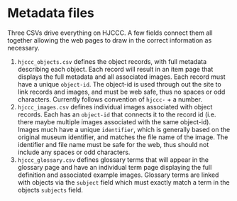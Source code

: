 # Metadata files

Three CSVs drive everything on HJCCC.
A few fields connect them all together allowing the web pages to draw in the correct information as necessary.

1. `hjccc_objects.csv` defines the object records, with full metadata describing each object. Each record will result in an item page that displays the full metadata and all associated images. Each record must have a unique `object-id`. The object-id is used through out the site to link records and images, and must be web safe, thus no spaces or odd characters. Currently follows convention of `hjccc-` + a number.
2. `hjccc_images.csv` defines individual images associated with object records. Each has an `object-id` that connects it to the record id (i.e. there maybe multiple images associated with the same object-id). Images much have a unique `identifier`, which is generally based on the original museum identifier, and matches the file name of the image. The identifier and file name must be safe for the web, thus should not include any spaces or odd characters.
3. `hjccc_glossary.csv` defines glossary terms that will appear in the glossary page and have an individual term page displaying the full definition and associated example images. Glossary terms are linked with objects via the `subject` field which must exactly match a term in the objects `subjects` field.

